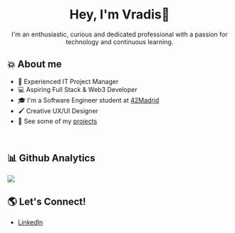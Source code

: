 <div align="center">
<h1 align="center">Hey, I'm Vradis👋</h1>
<p>I'm an enthusiastic, curious and dedicated professional with a passion for technology and continuous learning.
</p>
</div>

## 💥 About me

- 🚀 Experienced IT Project Manager
- 💻 Aspiring Full Stack & Web3 Developer
- 🎓 I'm a Software Engineer student at [42Madrid](https://www.42madrid.com/) 
- 🖌 Creative UX/UI Designer
- 🧿 See some of my [projects](https://vradis.webflow.io/)

<br>

## 📊 Github Analytics
<p align="left">
<a href="https://github.com/Vradss">
<img src="https://github-readme-stats-eight-theta.vercel.app/api/top-langs/?username=Vradss&layout=compact&langs_count=8&theme=algolia"/>
</a>
</p>


## 🌎 Let's Connect!

- [LinkedIn](https://www.linkedin.com/in/vradisflorez/)

